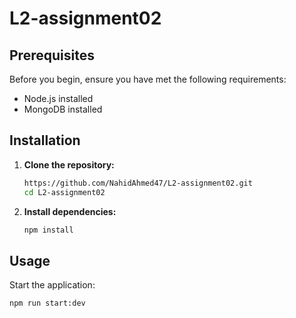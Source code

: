 # L2-assignment02

## Prerequisites

Before you begin, ensure you have met the following requirements:

- Node.js installed
- MongoDB installed

## Installation

1. **Clone the repository:**

   ```bash
   https://github.com/NahidAhmed47/L2-assignment02.git
   cd L2-assignment02
   ```

2. **Install dependencies:**

   ```bash
   npm install
   ```

<!-- ## Configuration

1. **Copy the `.env.example` file to `.env`:**

   ```bash
   cp .env.example .env
   ```

2. **Update the `.env` file with your configuration values.**

   ```env
   PORT=5000
   ``` -->

## Usage

Start the application:

```bash
npm run start:dev
```
